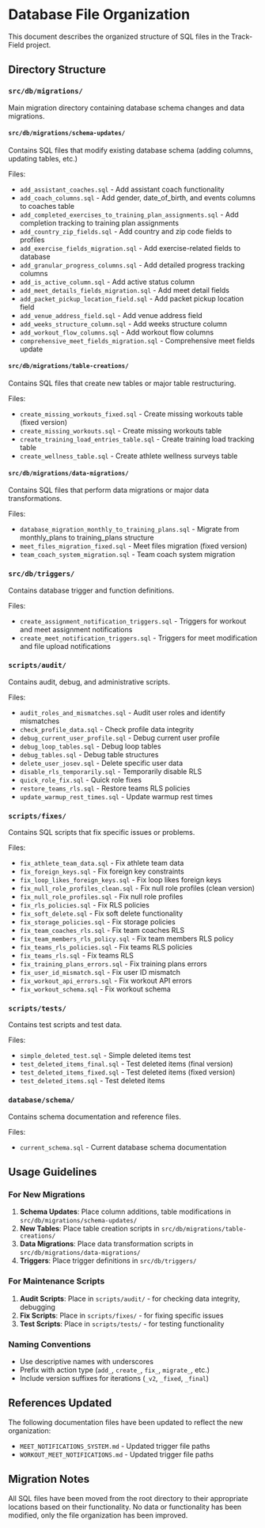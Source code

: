 # Database File Organization

This document describes the organized structure of SQL files in the Track-Field project.

## Directory Structure

### `src/db/migrations/`
Main migration directory containing database schema changes and data migrations.

#### `src/db/migrations/schema-updates/`
Contains SQL files that modify existing database schema (adding columns, updating tables, etc.)

Files:
- `add_assistant_coaches.sql` - Add assistant coach functionality
- `add_coach_columns.sql` - Add gender, date_of_birth, and events columns to coaches table
- `add_completed_exercises_to_training_plan_assignments.sql` - Add completion tracking to training plan assignments
- `add_country_zip_fields.sql` - Add country and zip code fields to profiles
- `add_exercise_fields_migration.sql` - Add exercise-related fields to database
- `add_granular_progress_columns.sql` - Add detailed progress tracking columns
- `add_is_active_column.sql` - Add active status column
- `add_meet_details_fields_migration.sql` - Add meet detail fields
- `add_packet_pickup_location_field.sql` - Add packet pickup location field
- `add_venue_address_field.sql` - Add venue address field
- `add_weeks_structure_column.sql` - Add weeks structure column
- `add_workout_flow_columns.sql` - Add workout flow columns
- `comprehensive_meet_fields_migration.sql` - Comprehensive meet fields update

#### `src/db/migrations/table-creations/`
Contains SQL files that create new tables or major table restructuring.

Files:
- `create_missing_workouts_fixed.sql` - Create missing workouts table (fixed version)
- `create_missing_workouts.sql` - Create missing workouts table
- `create_training_load_entries_table.sql` - Create training load tracking table
- `create_wellness_table.sql` - Create athlete wellness surveys table

#### `src/db/migrations/data-migrations/`
Contains SQL files that perform data migrations or major data transformations.

Files:
- `database_migration_monthly_to_training_plans.sql` - Migrate from monthly_plans to training_plans structure
- `meet_files_migration_fixed.sql` - Meet files migration (fixed version)
- `team_coach_system_migration.sql` - Team coach system migration

### `src/db/triggers/`
Contains database trigger and function definitions.

Files:
- `create_assignment_notification_triggers.sql` - Triggers for workout and meet assignment notifications
- `create_meet_notification_triggers.sql` - Triggers for meet modification and file upload notifications

### `scripts/audit/`
Contains audit, debug, and administrative scripts.

Files:
- `audit_roles_and_mismatches.sql` - Audit user roles and identify mismatches
- `check_profile_data.sql` - Check profile data integrity
- `debug_current_user_profile.sql` - Debug current user profile
- `debug_loop_tables.sql` - Debug loop tables
- `debug_tables.sql` - Debug table structures
- `delete_user_josev.sql` - Delete specific user data
- `disable_rls_temporarily.sql` - Temporarily disable RLS
- `quick_role_fix.sql` - Quick role fixes
- `restore_teams_rls.sql` - Restore teams RLS policies
- `update_warmup_rest_times.sql` - Update warmup rest times

### `scripts/fixes/`
Contains SQL scripts that fix specific issues or problems.

Files:
- `fix_athlete_team_data.sql` - Fix athlete team data
- `fix_foreign_keys.sql` - Fix foreign key constraints
- `fix_loop_likes_foreign_keys.sql` - Fix loop likes foreign keys
- `fix_null_role_profiles_clean.sql` - Fix null role profiles (clean version)
- `fix_null_role_profiles.sql` - Fix null role profiles
- `fix_rls_policies.sql` - Fix RLS policies
- `fix_soft_delete.sql` - Fix soft delete functionality
- `fix_storage_policies.sql` - Fix storage policies
- `fix_team_coaches_rls.sql` - Fix team coaches RLS
- `fix_team_members_rls_policy.sql` - Fix team members RLS policy
- `fix_teams_rls_policies.sql` - Fix teams RLS policies
- `fix_teams_rls.sql` - Fix teams RLS
- `fix_training_plans_errors.sql` - Fix training plans errors
- `fix_user_id_mismatch.sql` - Fix user ID mismatch
- `fix_workout_api_errors.sql` - Fix workout API errors
- `fix_workout_schema.sql` - Fix workout schema

### `scripts/tests/`
Contains test scripts and test data.

Files:
- `simple_deleted_test.sql` - Simple deleted items test
- `test_deleted_items_final.sql` - Test deleted items (final version)
- `test_deleted_items_fixed.sql` - Test deleted items (fixed version)
- `test_deleted_items.sql` - Test deleted items

### `database/schema/`
Contains schema documentation and reference files.

Files:
- `current_schema.sql` - Current database schema documentation

## Usage Guidelines

### For New Migrations
1. **Schema Updates**: Place column additions, table modifications in `src/db/migrations/schema-updates/`
2. **New Tables**: Place table creation scripts in `src/db/migrations/table-creations/`
3. **Data Migrations**: Place data transformation scripts in `src/db/migrations/data-migrations/`
4. **Triggers**: Place trigger definitions in `src/db/triggers/`

### For Maintenance Scripts
1. **Audit Scripts**: Place in `scripts/audit/` - for checking data integrity, debugging
2. **Fix Scripts**: Place in `scripts/fixes/` - for fixing specific issues
3. **Test Scripts**: Place in `scripts/tests/` - for testing functionality

### Naming Conventions
- Use descriptive names with underscores
- Prefix with action type (`add_`, `create_`, `fix_`, `migrate_`, etc.)
- Include version suffixes for iterations (`_v2`, `_fixed`, `_final`)

## References Updated
The following documentation files have been updated to reflect the new organization:
- `MEET_NOTIFICATIONS_SYSTEM.md` - Updated trigger file paths
- `WORKOUT_MEET_NOTIFICATIONS.md` - Updated trigger file paths

## Migration Notes
All SQL files have been moved from the root directory to their appropriate locations based on their functionality. No data or functionality has been modified, only the file organization has been improved.